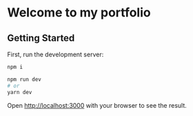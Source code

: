 # Welcome to my portfolio

## Getting Started

First, run the development server:

```bash
npm i

npm run dev
# or
yarn dev
```

Open [http://localhost:3000](http://localhost:3000) with your browser to see the result.

